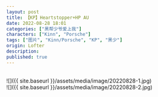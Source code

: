 ```yaml
---
layout: post
title: 【KP】Heartstopper+HP AU
date: 2022-08-28 18:01
categories: ["黑帮少爷爱上我"]
characters: ["Kinn", "Porsche"]
tags: ["图片", "Kinn/Porsche", "KP", "黑少"]
origin: Lofter
description: 
published: true
---
```


<br>
![]({{ site.baseurl }}/assets/media/image/20220828-1.jpg)
<br>
![]({{ site.baseurl }}/assets/media/image/20220828-2.jpg)
<br><br>

